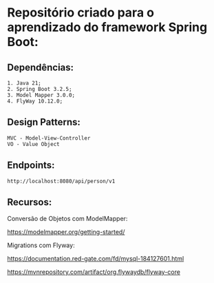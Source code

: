 # Repositório criado para o aprendizado do framework Spring Boot:
## Dependências:
    1. Java 21;
    2. Spring Boot 3.2.5;
    3. Model Mapper 3.0.0;
    4. FlyWay 10.12.0;
## Design Patterns:
    MVC - Model-View-Controller
    VO - Value Object
## Endpoints:
    http://localhost:8080/api/person/v1
## Recursos:
Conversão de Objetos com ModelMapper:

https://modelmapper.org/getting-started/

Migrations com Flyway:
    
https://documentation.red-gate.com/fd/mysql-184127601.html

https://mvnrepository.com/artifact/org.flywaydb/flyway-core